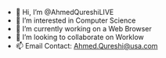 - 👋 Hi, I’m @AhmedQureshiLIVE
- 👀 I’m interested in Computer Science
- 🌱 I’m currently working on a Web Browser
- 💞️ I’m looking to collaborate on Worklow
- 📫 Email Contact: Ahmed.Qureshi@usa.com
